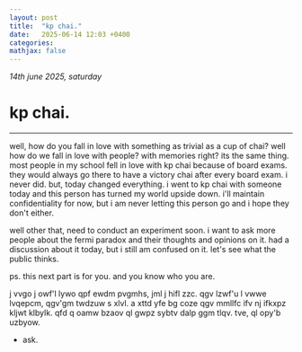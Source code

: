 ```yaml
---
layout: post
title:  "kp chai."
date:   2025-06-14 12:03 +0400
categories:
mathjax: false
---
```


_14th june 2025, saturday_

# kp chai.
---

well, how do you fall in love with something as trivial as a cup of chai? well how do we fall in love with people? with memories right? its the same thing. most people in my school fell in love with kp chai because of board exams. they would always go there to have a victory chai after every board exam. i never did. but, today changed everything. i went to kp chai with someone today and this person has turned my world upside down. i'll maintain confidentiality for now, but i am never letting this person go and i hope they don't either.

well other that, need to conduct an experiment soon. i want to ask more people about the fermi paradox and their thoughts and opinions on it. had a discussion about it today, but i still am confused on it. let's see what the public thinks.

ps. this next part is for you. and you know who you are.

j vvgo j owf'l lywo qpf ewdm pvgmhs, jml j hifl zzc. qgv lzwf'u l vwwe lvqepcm, qgv'gm twdzuw s xlvl. a xttd yfe bg coze qgv mmllfc ifv nj ifkxpz kljwt klbylk. qfd q oamw bzaov ql gwpz sybtv dalp ggm tlqv. tve, ql opy'b uzbyow.

 - ask.
